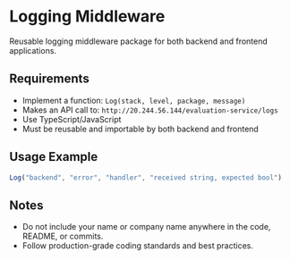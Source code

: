 # Logging Middleware

Reusable logging middleware package for both backend and frontend applications.

## Requirements
- Implement a function: `Log(stack, level, package, message)`
- Makes an API call to: `http://20.244.56.144/evaluation-service/logs`
- Use TypeScript/JavaScript
- Must be reusable and importable by both backend and frontend

## Usage Example
```js
Log("backend", "error", "handler", "received string, expected bool")
```

## Notes
- Do not include your name or company name anywhere in the code, README, or commits.
- Follow production-grade coding standards and best practices. 